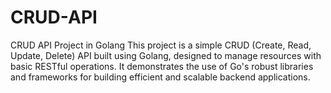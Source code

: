 # CRUD-API
CRUD API Project in Golang This project is a simple CRUD (Create, Read, Update, Delete) API built using Golang, designed to manage resources with basic RESTful operations. It demonstrates the use of Go's robust libraries and frameworks for building efficient and scalable backend applications. 
